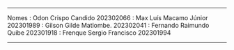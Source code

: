______________________________________________________________
   Nomes       :    Odon Crispo Candido           202302066
	       :    Max Luís Macamo Júnior        202301989
               :    Gilson Gilde Matlombe.        202302041
               :    Fernando Raimundo Quibe       202301918
               :    Frenque Sergio Francisco      202301994
_______________________________________________________________ 

